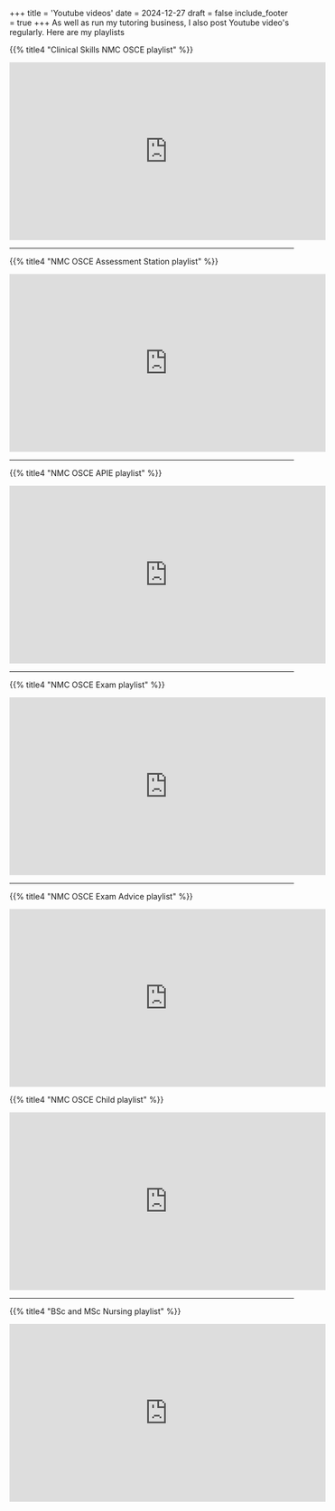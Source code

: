 +++
title = 'Youtube videos'
date = 2024-12-27
draft = false
include_footer = true
+++
As well as run my tutoring business, I also post Youtube video's regularly. Here are my playlists

{{% title4 "Clinical Skills NMC OSCE playlist" %}}

<iframe width="560" height="315" src="https://www.youtube.com/embed/videoseries?si=WxT7Eg9Bw6lQOMIj&amp;list=PLWGBaCghVRvW-EE89oDhQ58AF02QLu7Mq" title="YouTube video player" frameborder="0" allow="accelerometer; autoplay; clipboard-write; encrypted-media; gyroscope; picture-in-picture; web-share" referrerpolicy="strict-origin-when-cross-origin" allowfullscreen></iframe>

---

{{% title4 "NMC OSCE Assessment Station playlist" %}}

<iframe width="560" height="315" src="https://www.youtube.com/embed/JGIlcPAT4y4?si=lOqvKfYIFVcYAs0R" title="YouTube video player" frameborder="0" allow="accelerometer; autoplay; clipboard-write; encrypted-media; gyroscope; picture-in-picture; web-share" referrerpolicy="strict-origin-when-cross-origin" allowfullscreen></iframe>

---

{{% title4 "NMC OSCE APIE playlist" %}}

<iframe width="560" height="315" src="https://www.youtube.com/embed/videoseries?si=dduBnCP2J1uEILme&amp;list=PLWGBaCghVRvWbwLrGcuG6XaPnEICcAMBT" title="YouTube video player" frameborder="0" allow="accelerometer; autoplay; clipboard-write; encrypted-media; gyroscope; picture-in-picture; web-share" referrerpolicy="strict-origin-when-cross-origin" allowfullscreen></iframe>

---

{{% title4 "NMC OSCE Exam playlist" %}}

<iframe width="560" height="315" src="https://www.youtube.com/embed/videoseries?si=RicBDYDC3rx4LSa4&amp;list=PLWGBaCghVRvUfDvdC3WEcqofBSU36x3Iu" title="YouTube video player" frameborder="0" allow="accelerometer; autoplay; clipboard-write; encrypted-media; gyroscope; picture-in-picture; web-share" referrerpolicy="strict-origin-when-cross-origin" allowfullscreen></iframe>

---

{{% title4 "NMC OSCE Exam Advice playlist" %}}

<iframe width="560" height="315" src="https://www.youtube.com/embed/videoseries?si=olhOmDKVbBf8XxRU&amp;list=PLWGBaCghVRvVGWGpVnEN-Og-G8c0nOzU4" title="YouTube video player" frameborder="0" allow="accelerometer; autoplay; clipboard-write; encrypted-media; gyroscope; picture-in-picture; web-share" referrerpolicy="strict-origin-when-cross-origin" allowfullscreen></iframe>

{{% title4 "NMC OSCE Child playlist" %}}

<iframe width="560" height="315" src="https://www.youtube.com/embed/videoseries?si=kDP625DZ631LGqZM&amp;list=PLWGBaCghVRvVJmHm5n5NrrtjHsB-aGllv" title="YouTube video player" frameborder="0" allow="accelerometer; autoplay; clipboard-write; encrypted-media; gyroscope; picture-in-picture; web-share" referrerpolicy="strict-origin-when-cross-origin" allowfullscreen></iframe>

---

{{% title4 "BSc and MSc Nursing playlist" %}}

<iframe width="560" height="315" src="https://www.youtube.com/embed/videoseries?si=aHMGOibRx1NYPLM9&amp;list=PLWGBaCghVRvVbd-BLxZDql-bPp3r9Fd9M" title="YouTube video player" frameborder="0" allow="accelerometer; autoplay; clipboard-write; encrypted-media; gyroscope; picture-in-picture; web-share" referrerpolicy="strict-origin-when-cross-origin" allowfullscreen></iframe>
